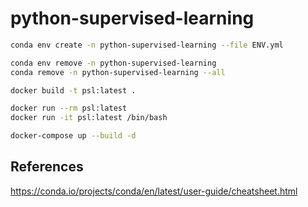 # python-supervised-learning

```sh
conda env create -n python-supervised-learning --file ENV.yml
```

```sh
conda env remove -n python-supervised-learning
conda remove -n python-supervised-learning --all
```

```sh
docker build -t psl:latest .
```

```sh
docker run --rm psl:latest
docker run -it psl:latest /bin/bash

```

```sh
docker-compose up --build -d
```

## References

<https://conda.io/projects/conda/en/latest/user-guide/cheatsheet.html>
